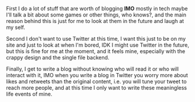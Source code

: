 First I do a lot of stuff that are worth of blogging **IMO** mostly in tech maybe I'll talk a bit about some games or other things, who knows?, and the main reason behind this is just for me to look at them in the future and laugh at my self.

Second I don't want to use Twitter at this time, I want this just to be on my site and just to look at when I'm bored, IDK I might use Twitter in the future, but this is fine for me at the moment, and it feels mine, especially with the crappy design and the single file backend.

Finally, I get to write a blog without knowing who will read it or who will interact with it, IMO when you write a blog in Twitter you worry more about likes and retweets than the original content, i.e. you will tune your tweet to reach more people, and at this time I only want to write these meaningless life events of mine.
